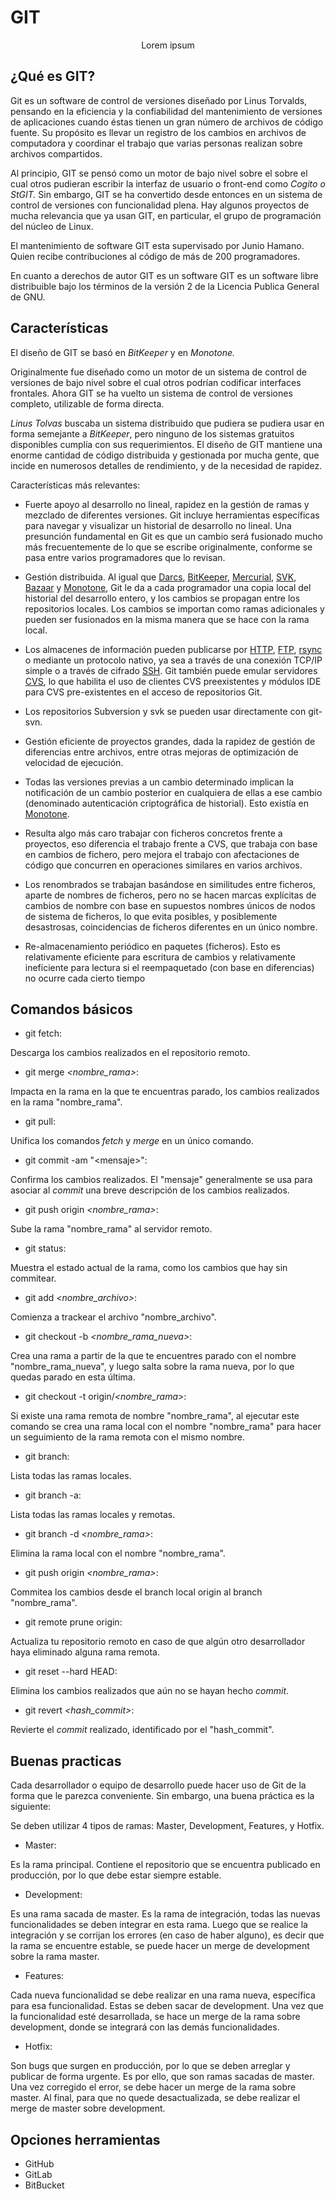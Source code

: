 # GIT
<p align="center">
  Lorem ipsum
</p>

## ¿Qué es GIT?

Git es un software de control de versiones diseñado por Linus Torvalds, pensando en la eficiencia y la confiabilidad del mantenimiento de versiones de aplicaciones cuando éstas tienen un gran número de archivos de código fuente. Su propósito es llevar un registro de los cambios en archivos de computadora y coordinar el trabajo que varias personas realizan sobre archivos compartidos.

Al principio, GIT se pensó como un motor de bajo nivel sobre el sobre el cual otros pudieran escribir la interfaz de usuario o front-end como _Cogito o StGIT._ Sin embargo, GIT se ha convertido desde entonces en un sistema de control de versiones con funcionalidad plena. Hay algunos proyectos de mucha relevancia que ya usan GIT, en particular, el grupo de programación del núcleo de Linux.

El mantenimiento de software GIT esta supervisado por Junio Hamano. Quien recibe contribuciones al código de más de 200 programadores.

En cuanto a derechos de autor GIT es un software GIT es un software libre distribuible bajo los términos de la versión 2 de la Licencia Publica General de GNU.



## Características

El diseño de GIT se basó en _BitKeeper_ y en _Monotone._

Originalmente fue diseñado como un motor de un sistema de control de versiones de bajo nivel sobre el cual otros podrían codificar interfaces frontales. Ahora GIT se ha vuelto un sistema de control de versiones completo, utilizable de forma directa.

_Linus Tolvas_ buscaba un sistema distribuido que pudiera se pudiera usar en forma semejante a _BitKeeper_, pero ninguno de los sistemas gratuitos disponibles cumplía con sus requerimientos. El diseño de GIT mantiene una enorme cantidad de código distribuida y gestionada por mucha gente, que incide en numerosos detalles de rendimiento, y de la necesidad de rapidez.

Características más relevantes:

- Fuerte apoyo al desarrollo no lineal, rapidez en la gestión de ramas y mezclado de diferentes versiones. Git incluye herramientas específicas para navegar y visualizar un historial de desarrollo no lineal. Una presunción fundamental en Git es que un cambio será fusionado mucho más frecuentemente de lo que se escribe originalmente, conforme se pasa entre varios programadores que lo revisan.

- Gestión distribuida. Al igual que  [Darcs](https://es.wikipedia.org/wiki/Darcs),  [BitKeeper](https://es.wikipedia.org/wiki/BitKeeper),  [Mercurial](https://es.wikipedia.org/wiki/Mercurial),  [SVK](https://es.wikipedia.org/w/index.php?title=SVK&amp;action=edit&amp;redlink=1),  [Bazaar](https://es.wikipedia.org/wiki/Bazaar_(software)) y  [Monotone](https://es.wikipedia.org/wiki/Monotone), Git le da a cada programador una copia local del historial del desarrollo entero, y los cambios se propagan entre los repositorios locales. Los cambios se importan como ramas adicionales y pueden ser fusionados en la misma manera que se hace con la rama local.
- Los almacenes de información pueden publicarse por  [HTTP](https://es.wikipedia.org/wiki/HTTP),  [FTP](https://es.wikipedia.org/wiki/File_Transfer_Protocol),  [rsync](https://es.wikipedia.org/wiki/Rsync) o mediante un protocolo nativo, ya sea a través de una conexión TCP/IP simple o a través de cifrado  [SSH](https://es.wikipedia.org/wiki/SSH). Git también puede emular servidores  [CVS](https://es.wikipedia.org/wiki/CVS), lo que habilita el uso de clientes CVS preexistentes y módulos IDE para CVS pre-existentes en el acceso de repositorios Git.
- Los repositorios Subversion y svk se pueden usar directamente con git-svn.
- Gestión eficiente de proyectos grandes, dada la rapidez de gestión de diferencias entre archivos, entre otras mejoras de optimización de velocidad de ejecución.
- Todas las versiones previas a un cambio determinado implican la notificación de un cambio posterior en cualquiera de ellas a ese cambio (denominado autenticación criptográfica de historial). Esto existía en  [Monotone](https://es.wikipedia.org/wiki/Monotone).
- Resulta algo más caro trabajar con ficheros concretos frente a proyectos, eso diferencia el trabajo frente a CVS, que trabaja con base en cambios de fichero, pero mejora el trabajo con afectaciones de código que concurren en operaciones similares en varios archivos.
- Los renombrados se trabajan basándose en similitudes entre ficheros, aparte de nombres de ficheros, pero no se hacen marcas explícitas de cambios de nombre con base en supuestos nombres únicos de nodos de sistema de ficheros, lo que evita posibles, y posiblemente desastrosas, coincidencias de ficheros diferentes en un único nombre.
- Re-almacenamiento periódico en paquetes (ficheros). Esto es relativamente eficiente para escritura de cambios y relativamente ineficiente para lectura si el reempaquetado (con base en diferencias) no ocurre cada cierto tiempo

## Comandos básicos

- git fetch:

Descarga los cambios realizados en el repositorio remoto.

- git merge _&lt;nombre\_rama&gt;_:

Impacta en la rama en la que te encuentras parado, los cambios realizados en la rama &quot;nombre\_rama&quot;.

- git pull:

Unifica los comandos _fetch_ y _merge_ en un único comando.

- git commit -am &quot;&lt;mensaje&gt;&quot;:

Confirma los cambios realizados. El &quot;mensaje&quot; generalmente se usa para asociar al _commit_ una breve descripción de los cambios realizados.

- git push origin _&lt;nombre\_rama&gt;_:

Sube la rama &quot;nombre\_rama&quot; al servidor remoto.

- git status:

Muestra el estado actual de la rama, como los cambios que hay sin commitear.

- git add _&lt;nombre\_archivo&gt;_:

Comienza a trackear el archivo &quot;nombre\_archivo&quot;.

- git checkout -b _&lt;nombre\_rama\_nueva&gt;_:

Crea una rama a partir de la que te encuentres parado con el nombre &quot;nombre\_rama\_nueva&quot;, y luego salta sobre la rama nueva, por lo que quedas parado en esta última.

- git checkout -t origin/_&lt;nombre\_rama&gt;_:

Si existe una rama remota de nombre &quot;nombre\_rama&quot;, al ejecutar este comando se crea una rama local con el nombre &quot;nombre\_rama&quot; para hacer un seguimiento de la rama remota con el mismo nombre.

- git branch:

Lista todas las ramas locales.

- git branch -a:

Lista todas las ramas locales y remotas.

- git branch -d _&lt;nombre\_rama&gt;_:

Elimina la rama local con el nombre &quot;nombre\_rama&quot;.

- git push origin _&lt;nombre\_rama&gt;_:

Commitea los cambios desde el branch local origin al branch &quot;nombre\_rama&quot;.

- git remote prune origin:

Actualiza tu repositorio remoto en caso de que algún otro desarrollador haya eliminado alguna rama remota.

- git reset --hard HEAD:

Elimina los cambios realizados que aún no se hayan hecho _commit_.

- git revert _&lt;hash\_commit&gt;_:

Revierte el _commit_ realizado, identificado por el &quot;hash\_commit&quot;.

## Buenas practicas

Cada desarrollador o equipo de desarrollo puede hacer uso de Git de la forma que le parezca conveniente. Sin embargo, una buena práctica es la siguiente:

Se deben utilizar 4 tipos de ramas: Master, Development, Features, y Hotfix.

- Master:

Es la rama principal. Contiene el repositorio que se encuentra publicado en producción, por lo que debe estar siempre estable.

- Development:

Es una rama sacada de master. Es la rama de integración, todas las nuevas funcionalidades se deben integrar en esta rama. Luego que se realice la integración y se corrijan los errores (en caso de haber alguno), es decir que la rama se encuentre estable, se puede hacer un merge de development sobre la rama master.

- Features:

Cada nueva funcionalidad se debe realizar en una rama nueva, específica para esa funcionalidad. Estas se deben sacar de development. Una vez que la funcionalidad esté desarrollada, se hace un merge de la rama sobre development, donde se integrará con las demás funcionalidades.

- Hotfix:

Son bugs que surgen en producción, por lo que se deben arreglar y publicar de forma urgente. Es por ello, que son ramas sacadas de master. Una vez corregido el error, se debe hacer un merge de la rama sobre master. Al final, para que no quede desactualizada, se debe realizar el merge de master sobre development.

## Opciones herramientas

- GitHub
- GitLab
- BitBucket
